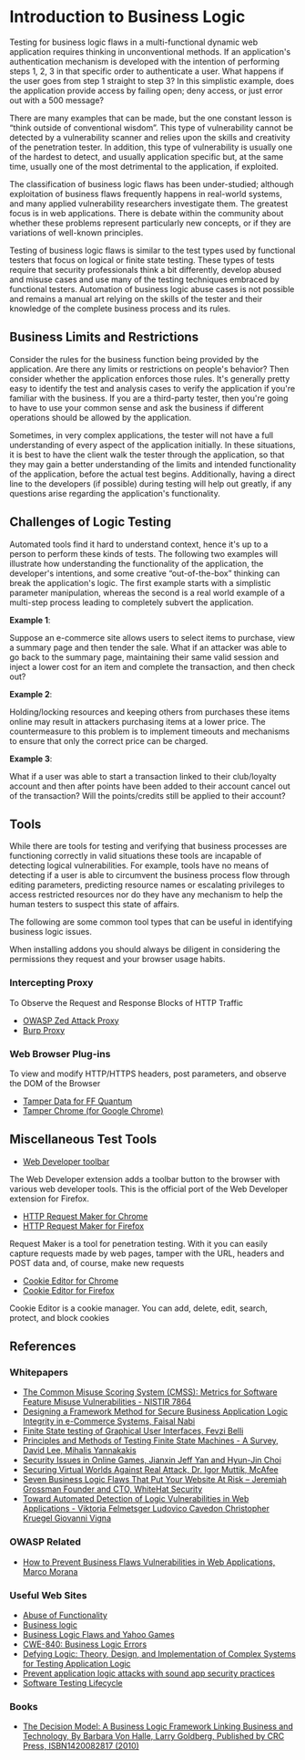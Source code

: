 # Introduction to Business Logic

Testing for business logic flaws in a multi-functional dynamic web application requires thinking in unconventional methods. If an application's authentication mechanism is developed with the intention of performing steps 1, 2, 3 in that specific order to authenticate a user. What happens if the user goes from step 1 straight to step 3? In this simplistic example, does the application provide access by failing open; deny access, or just error out with a 500 message?

There are many examples that can be made, but the one constant lesson is “think outside of conventional wisdom”. This type of vulnerability cannot be detected by a vulnerability scanner and relies upon the skills and creativity of the penetration tester. In addition, this type of vulnerability is usually one of the hardest to detect, and usually application specific but, at the same time, usually one of the most detrimental to the application, if exploited.

The classification of business logic flaws has been under-studied; although exploitation of business flaws frequently happens in real-world systems, and many applied vulnerability researchers investigate them. The greatest focus is in web applications. There is debate within the community about whether these problems represent particularly new concepts, or if they are variations of well-known principles.

Testing of business logic flaws is similar to the test types used by functional testers that focus on logical or finite state testing. These types of tests require that security professionals think a bit differently, develop abused and misuse cases and use many of the testing techniques embraced by functional testers. Automation of business logic abuse cases is not possible and remains a manual art relying on the skills of the tester and their knowledge of the complete business process and its rules.

## Business Limits and Restrictions

Consider the rules for the business function being provided by the application. Are there any limits or restrictions on people's behavior? Then consider whether the application enforces those rules. It's generally pretty easy to identify the test and analysis cases to verify the application if you're familiar with the business. If you are a third-party tester, then you're going to have to use your common sense and ask the business if different operations should be allowed by the application.

Sometimes, in very complex applications, the tester will not have a full understanding of every aspect of the application initially. In these situations, it is best to have the client walk the tester through the application, so that they may gain a better understanding of the limits and intended functionality of the application, before the actual test begins. Additionally, having a direct line to the developers (if possible) during testing will help out greatly, if any questions arise regarding the application's functionality.

## Challenges of Logic Testing

Automated tools find it hard to understand context, hence it's up to a person to perform these kinds of tests. The following two examples will illustrate how understanding the functionality of the application, the developer's intentions, and some creative “out-of-the-box” thinking can break the application's logic. The first example starts with a simplistic parameter manipulation, whereas the second is a real world example of a multi-step process leading to completely subvert the application.

**Example 1**:

Suppose an e-commerce site allows users to select items to purchase, view a summary page and then tender the sale. What if an attacker was able to go back to the summary page, maintaining their same valid session and inject a lower cost for an item and complete the transaction, and then check out?

**Example 2**:

Holding/locking resources and keeping others from purchases these items online may result in attackers purchasing items at a lower price. The countermeasure to this problem is to implement timeouts and mechanisms to ensure that only the correct price can be charged.

**Example 3**:

What if a user was able to start a transaction linked to their club/loyalty account and then after points have been added to their account cancel out of the transaction? Will the points/credits still be applied to their account?

## Tools

While there are tools for testing and verifying that business processes are functioning correctly in valid situations these tools are incapable of detecting logical vulnerabilities. For example, tools have no means of detecting if a user is able to circumvent the business process flow through editing parameters, predicting resource names or escalating privileges to access restricted resources nor do they have any mechanism to help the human testers to suspect this state of affairs.

The following are some common tool types that can be useful in identifying business logic issues.

When installing addons you should always be diligent in considering the permissions they request and your browser usage habits.

### Intercepting Proxy

To Observe the Request and Response Blocks of HTTP Traffic

- [OWASP Zed Attack Proxy](https://www.zaproxy.org)
- [Burp Proxy](https://portswigger.net/burp)

### Web Browser Plug-ins

To view and modify HTTP/HTTPS headers, post parameters, and observe the DOM of the Browser

- [Tamper Data for FF Quantum](https://addons.mozilla.org/en-US/firefox/addon/tamper-data-for-ff-quantum)
- [Tamper Chrome (for Google Chrome)](https://chrome.google.com/webstore/detail/tamper-chrome-extension/hifhgpdkfodlpnlmlnmhchnkepplebkb)

## Miscellaneous Test Tools

- [Web Developer toolbar](https://chrome.google.com/webstore/detail/bfbameneiokkgbdmiekhjnmfkcnldhhm)

The Web Developer extension adds a toolbar button to the browser with various web developer tools. This is the official port of the Web Developer extension for Firefox.

- [HTTP Request Maker for Chrome](https://chrome.google.com/webstore/detail/kajfghlhfkcocafkcjlajldicbikpgnp)
- [HTTP Request Maker for Firefox](https://addons.mozilla.org/en-US/firefox/addon/http-request-maker)

Request Maker is a tool for penetration testing. With it you can easily capture requests made by web pages, tamper with the URL, headers and POST data and, of course, make new requests

- [Cookie Editor for Chrome](https://chrome.google.com/webstore/detail/fngmhnnpilhplaeedifhccceomclgfbg)
- [Cookie Editor for Firefox](https://addons.mozilla.org/en-US/firefox/addon/cookie-editor)

Cookie Editor is a cookie manager. You can add, delete, edit, search, protect, and block cookies

## References

### Whitepapers

- [The Common Misuse Scoring System (CMSS): Metrics for Software Feature Misuse Vulnerabilities - NISTIR 7864](https://csrc.nist.gov/publications/detail/nistir/7864/final)
- [Designing a Framework Method for Secure Business Application Logic Integrity in e-Commerce Systems, Faisal Nabi](http://ijns.femto.com.tw/contents/ijns-v12-n1/ijns-2011-v12-n1-p29-41.pdf)
- [Finite State testing of Graphical User Interfaces, Fevzi Belli](https://pdfs.semanticscholar.org/b57c/6c8022abfd2cb17ec785d3622027b3edfaaf.pdf)
- [Principles and Methods of Testing Finite State Machines - A Survey, David Lee, Mihalis Yannakakis](http://citeseerx.ist.psu.edu/viewdoc/download?doi=10.1.1.380.3405&rep=rep1&type=pdf)
- [Security Issues in Online Games, Jianxin Jeff Yan and Hyun-Jin Choi](https://www.researchgate.net/publication/220677013_Security_issues_in_online_games)
- [Securing Virtual Worlds Against Real Attack, Dr. Igor Muttik, McAfee](https://www.info-point-security.com/open_downloads/2008/McAfee_wp_online_gaming_0808.pdf)
- [Seven Business Logic Flaws That Put Your Website At Risk – Jeremiah Grossman Founder and CTO, WhiteHat Security](https://www.slideshare.net/jeremiahgrossman/seven-business-logic-flaws-that-put-your-website-at-risk-harvard-07062008)
- [Toward Automated Detection of Logic Vulnerabilities in Web Applications - Viktoria Felmetsger Ludovico Cavedon Christopher Kruegel Giovanni Vigna](https://www.usenix.org/legacy/event/sec10/tech/full_papers/Felmetsger.pdf)

### OWASP Related

- [How to Prevent Business Flaws Vulnerabilities in Web Applications, Marco Morana](http://www.slideshare.net/marco_morana/issa-louisville-2010morana)

### Useful Web Sites

- [Abuse of Functionality](http://projects.webappsec.org/w/page/13246913/Abuse-of-Functionality)
- [Business logic](https://en.wikipedia.org/wiki/Business_logic)
- [Business Logic Flaws and Yahoo Games](http://jeremiahgrossman.blogspot.com/2006/12/business-logic-flaws.html)
- [CWE-840: Business Logic Errors](https://cwe.mitre.org/data/definitions/840.html)
- [Defying Logic: Theory, Design, and Implementation of Complex Systems for Testing Application Logic](https://pdfs.semanticscholar.org/d14a/18f08f6488f903f2f691a1d159e95d8ee04f.pdf)
- [Prevent application logic attacks with sound app security practices](http://searchappsecurity.techtarget.com/qna/0,289202,sid92_gci1213424,00.html?bucket=NEWS&topic=302570)
- [Software Testing Lifecycle](http://softwaretestingfundamentals.com/software-testing-life-cycle/)

### Books

- [The Decision Model: A Business Logic Framework Linking Business and Technology, By Barbara Von Halle, Larry Goldberg, Published by CRC Press, ISBN1420082817 (2010)](https://isbnsearch.org/isbn/1420082817)
